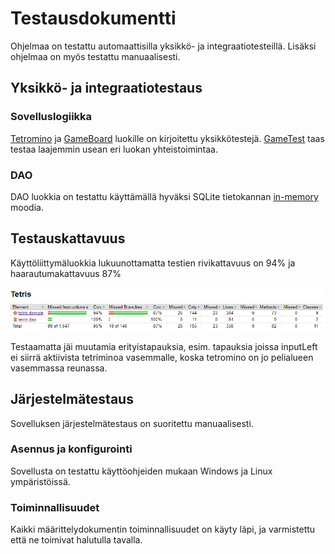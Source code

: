 # Testausdokumentti

Ohjelmaa on testattu automaattisilla yksikkö- ja integraatiotesteillä. Lisäksi ohjelmaa on myös testattu manuaalisesti.

## Yksikkö- ja integraatiotestaus

### Sovelluslogiikka
[Tetromino](https://github.com/FINDarkside/ot-harjoitustyo/blob/master/Tetris/src/test/java/tetris/domain/TetrominoTest.java) 
ja [GameBoard](https://github.com/FINDarkside/ot-harjoitustyo/blob/master/Tetris/src/test/java/tetris/domain/GameBoardTest.java) 
luokille on kirjoitettu yksikkötestejä. [GameTest](https://github.com/FINDarkside/ot-harjoitustyo/blob/master/Tetris/src/test/java/tetris/domain/GameTest.java)
taas testaa laajemmin usean eri luokan yhteistoimintaa.

### DAO

DAO luokkia on testattu käyttämällä hyväksi SQLite tietokannan [in-memory](https://www.sqlite.org/inmemorydb.html) moodia.

## Testauskattavuus

Käyttöliittymäluokkia lukuunottamatta testien rivikattavuus on 94% ja haarautumakattavuus 87%

<img src="kuvat/code-coverage.png">

Testaamatta jäi muutamia erityistapauksia, esim. tapauksia joissa inputLeft ei siirrä aktiivista tetriminoa 
vasemmalle, koska tetromino on jo pelialueen vasemmassa reunassa.

## Järjestelmätestaus

Sovelluksen järjestelmätestaus on suoritettu manuaalisesti.

### Asennus ja konfigurointi

Sovellusta on testattu käyttöohjeiden mukaan Windows ja Linux ympäristöissä.

### Toiminnallisuudet

Kaikki määrittelydokumentin toiminnallisuudet on käyty läpi, ja varmistettu että ne toimivat halutulla tavalla.
